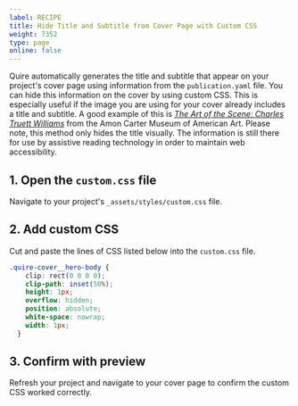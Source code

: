 ```yaml
---
label: RECIPE
title: Hide Title and Subtitle from Cover Page with Custom CSS 
weight: 7352
type: page
online: false
---
```


Quire automatically generates the title and subtitle that appear on your project's cover page using information from the `publication.yaml` file. You can hide this information on the cover by using custom CSS. This is especially useful if the image you are using for your cover already includes a title and subtitle. A good example of this is [*The Art of the Scene: Charles Truett Williams*](https://art-scene.cartermuseum.org/) from the Amon Carter Museum of American Art. Please note, this method only hides the title visually. The information is still there for use by assistive reading technology in order to maintain web accessibility.


## 1. Open the `custom.css` file

Navigate to your project's `_assets/styles/custom.css` file.

## 2. Add custom CSS

Cut and paste the lines of CSS listed below into the `custom.css` file. 

```css
.quire-cover__hero-body {
    clip: rect(0 0 0 0);
    clip-path: inset(50%);
    height: 1px;
    overflow: hidden;
    position: absolute;
    white-space: nowrap;
    width: 1px;
  }
```

## 3. Confirm with preview

Refresh your project and navigate to your cover page to confirm the custom CSS worked correctly. 